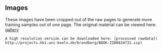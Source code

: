 ## Images
These images have been cropped out of the raw pages to generate more training samples out of one page.
The original material can be viewed here: [gallery]( http://projects.hki.uni-koeln.de/brandberg/albums/book-zid0824731/)
```
A high resolution version can be downloaded here: [processed rawdata]( http://projects.hki.uni-koeln.de/brandberg/BOOK-ZID0824731.zip)

